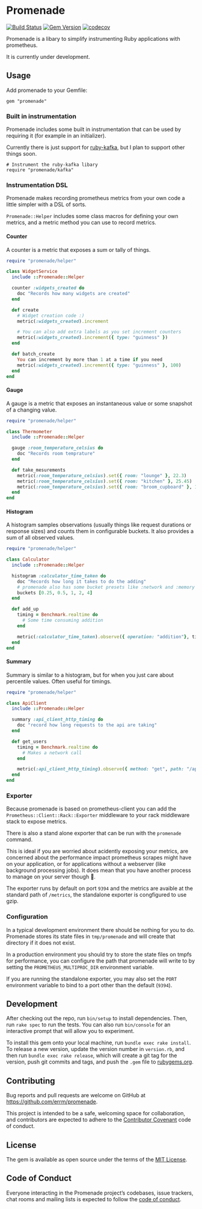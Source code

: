 # Promenade

[![Build Status](https://travis-ci.org/errm/promenade.svg?branch=master)](https://travis-ci.org/errm/promenade)
[![Gem Version](https://badge.fury.io/rb/promenade.svg)](https://badge.fury.io/rb/promenade)
[![codecov](https://codecov.io/gh/errm/promenade/branch/master/graph/badge.svg)](https://codecov.io/gh/errm/promenade)

Promenade is a libary to simplify instrumenting Ruby applications with prometheus.

It is currently under development.

## Usage

Add promenade to your Gemfile:

```
gem "promenade"
```

### Built in instrumentation

Promenade includes some built in instrumentation that can be used by requiring it (for example in an initializer).

Currently there is just support for [ruby-kafka](https://github.com/zendesk/ruby-kafka), but I plan to support other things soon.

```
# Instrument the ruby-kafka libary
require "promenade/kafka"
```

### Instrumentation DSL

Promenade makes recording prometheus metrics from your own code a little simpler with a DSL of sorts.

`Promenade::Helper` includes some class macros for defining your own metrics, and a metric method you can use to record metrics.

#### Counter

A counter is a metric that exposes a sum or tally of things.

```ruby
require "promenade/helper"

class WidgetService
  include ::Promenade::Helper

  counter :widgets_created do
    doc "Records how many widgets are created"
  end

  def create
    # Widget creation code :)
    metric(:widgets_created).increment

    # You can also add extra labels as you set increment counters
    metric(:widgets_created).increment({ type: "guinness" })
  end

  def batch_create
    You can increment by more than 1 at a time if you need
    metric(:widgets_created).increment({ type: "guinness" }, 100)
  end
end
```

#### Gauge

A gauge is a metric that exposes an instantaneous value or some snapshot of a changing value.

```ruby
require "promenade/helper"

class Thermometer
  include ::Promenade::Helper

  gauge :room_temperature_celsius do
    doc "Records room temprature"
  end

  def take_mesurements
    metric(:room_temperature_celsius).set({ room: "lounge" }, 22.3)
    metric(:room_temperature_celsius).set({ room: "kitchen" }, 25.45)
    metric(:room_temperature_celsius).set({ room: "broom_cupboard" }, 15.37)
  end
end
```

#### Histogram

A histogram samples observations (usually things like request durations or
response sizes) and counts them in configurable buckets. It also provides a sum
of all observed values.

```ruby
require "promenade/helper"

class Calculator
  include ::Promenade::Helper

  histogram :calculator_time_taken do
    doc "Records how long it takes to do the adding"
    # promenade also has some bucket presets like :network and :memory for common usecases
    buckets [0.25, 0.5, 1, 2, 4]
  end

  def add_up
    timing = Benchmark.realtime do
      # Some time consuming addition
    end

    metric(:calculator_time_taken).observe({ operation: "addition"}, timing)
  end
end
```

#### Summary

Summary is similar to a histogram, but for when you just care about percentile values. Often useful for timings.

```ruby
require "promenade/helper"

class ApiClient
  include ::Promenade::Helper

  summary :api_client_http_timing do
    doc "record how long requests to the api are taking"
  end

  def get_users
    timing = Benchmark.realtime do
      # Makes a network call
    end

    metric(:api_client_http_timing).observe({ method: "get", path: "/api/v1/users" }, timing)
  end
end
```

### Exporter

Because promenade is based on prometheus-client you can add the `Prometheus::Client::Rack::Exporter` middleware to your rack middleware stack to expose metrics.

There is also a stand alone exporter that can be run with the `promenade` command.

This is ideal if you are worried about acidently exposing your metrics, are concerned about the performance impact prometheus scrapes might have on your application, or for applications without a webserver (like background processing jobs). It does mean that you have another process to manage on your server though 🤷.

The exporter runs by default on port `9394` and the metrics are avaible at the standard path of `/metrics`, the standalone exporter is congfigured to use gzip.

### Configuration

In a typical development environment there should be nothing for you to do. Promenade stores its state files in `tmp/promenade` and will create that directory if it does not exist.

In a production environment you should try to store the state files on tmpfs for performance, you can configure the path that promenade will write to by setting the `PROMETHEUS_MULTIPROC_DIR` environment variable.

If you are running the standalone exporter, you may also set the `PORT` environment variable to bind to a port other than the default (`9394`).

## Development

After checking out the repo, run `bin/setup` to install dependencies. Then, run `rake spec` to run the tests. You can also run `bin/console` for an interactive prompt that will allow you to experiment.

To install this gem onto your local machine, run `bundle exec rake install`. To release a new version, update the version number in `version.rb`, and then run `bundle exec rake release`, which will create a git tag for the version, push git commits and tags, and push the `.gem` file to [rubygems.org](https://rubygems.org).

## Contributing

Bug reports and pull requests are welcome on GitHub at https://github.com/errm/promenade.

This project is intended to be a safe, welcoming space for collaboration, and contributors are expected to adhere to the [Contributor Covenant](http://contributor-covenant.org) code of conduct.

## License

The gem is available as open source under the terms of the [MIT License](https://opensource.org/licenses/MIT).

## Code of Conduct

Everyone interacting in the Promenade project’s codebases, issue trackers, chat rooms and mailing lists is expected to follow the [code of conduct](https://github.com/[USERNAME]/promenade/blob/master/CODE_OF_CONDUCT.md).
